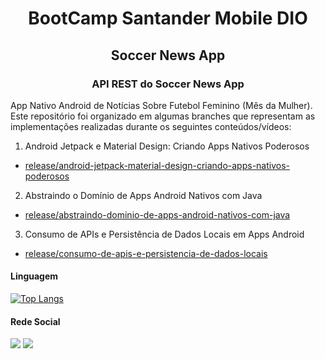 <h1 align="center"> BootCamp Santander Mobile DIO </h1>

<h2 align="center"> Soccer News App </h2>

<h3 align="center"> API REST  do Soccer News App </h3>

App Nativo Android de Notícias Sobre Futebol Feminino (Mês da Mulher). Este repositório foi organizado em algumas branches que representam as implementações realizadas durante os seguintes conteúdos/vídeos:

1. Android Jetpack e Material Design: Criando Apps Nativos Poderosos
  - [release/android-jetpack-material-design-criando-apps-nativos-poderosos](https://github.com/lucaslcslcs1998/soccer-news-app/tree/release/android-jetpack-material-design-criando-apps-nativos-poderosos)

2. Abstraindo o Domínio de Apps Android Nativos com Java
  - [release/abstraindo-dominio-de-apps-android-nativos-com-java](https://github.com/lucaslcslcs1998/soccer-news-app/tree/release/abstraindo-dominio-de-apps-android-nativos-com-java)

3. Consumo de APIs e Persistência de Dados Locais em Apps Android 
  - [release/consumo-de-apis-e-persistencia-de-dados-locais](https://github.com/lucaslcslcs1998/soccer-news-app/tree/release/consumo-de-apis-e-persistencia-de-dados-locais)
  
#### Linguagem 

[![Top Langs](https://github-readme-stats.vercel.app/api/top-langs/?username=lucaslcslcs1998&layout=compact&hide=c,kotlin&theme=github_dark)](https://github.com/lucaslcslcs1998/)

#### Rede Social

[<img src = "https://img.shields.io/badge/linkedin-%230077B5.svg?&style=for-the-badge&logo=linkedin&logoColor=white" />](https://www.linkedin.com/in/lucaslcslcs1998/) [<img src = "https://img.shields.io/badge/instagram-%23E4405F.svg?&style=for-the-badge&logo=instagram&logoColor=white">](https://www.instagram.com/lucaslcslcs1998/)

